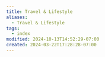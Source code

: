 ```yaml
---
title: Travel & Lifestyle
aliases:
  - Travel & Lifestyle
tags:
  - index
modified: 2024-10-13T14:52:29-07:00
created: 2024-03-22T17:28:28-07:00
---
```


